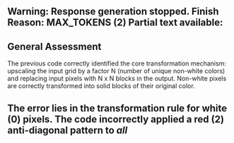 Warning: Response generation stopped. Finish Reason: MAX_TOKENS (2)
Partial text available:
---
## General Assessment

The previous code correctly identified the core transformation mechanism: upscaling the input grid by a factor N (number of unique non-white colors) and replacing input pixels with N x N blocks in the output. Non-white pixels are correctly transformed into solid blocks of their original color.

The error lies in the transformation rule for white (0) pixels. The code incorrectly applied a red (2) anti-diagonal pattern to *all*
---
